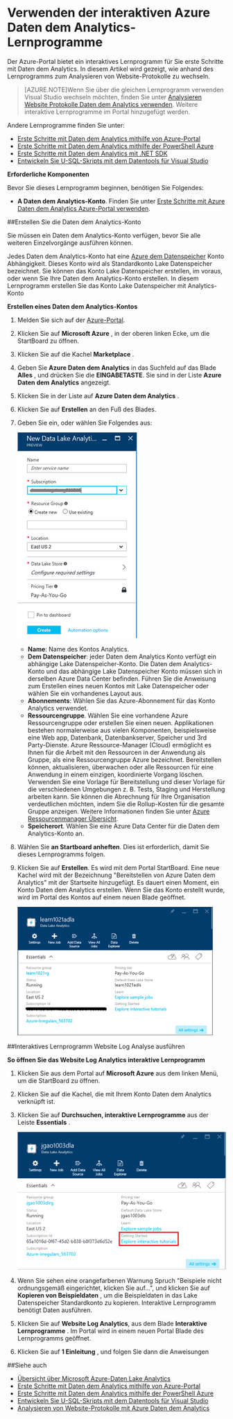 <properties 
   pageTitle="Erfahren Sie, Daten dem Analytics und U-SQL Azure-Portal interaktive-Lernprogramme verwenden | Azure" 
   description="Schnellstart mit Daten dem Analytics und U-SQL zu lernen. " 
   services="data-lake-analytics" 
   documentationCenter="" 
   authors="edmacauley" 
   manager="jhubbard" 
   editor="cgronlun"/>
 
<tags
   ms.service="data-lake-analytics"
   ms.devlang="na"
   ms.topic="get-started-article"
   ms.tgt_pltfrm="na"
   ms.workload="big-data" 
   ms.date="05/16/2016"
   ms.author="edmaca"/>


# <a name="use-azure-data-lake-analytics-interactive-tutorials"></a>Verwenden der interaktiven Azure Daten dem Analytics-Lernprogramme

Der Azure-Portal bietet ein interaktives Lernprogramm für Sie erste Schritte mit Daten dem Analytics. In diesem Artikel wird gezeigt, wie anhand des Lernprogramms zum Analysieren von Website-Protokolle zu wechseln.


>[AZURE.NOTE]Wenn Sie über die gleichen Lernprogramm verwenden Visual Studio wechseln möchten, finden Sie unter [Analysieren Website Protokolle Daten dem Analytics verwenden](data-lake-analytics-analyze-weblogs.md).
>Weitere interaktive Lernprogramme im Portal hinzugefügt werden.


Andere Lernprogramme finden Sie unter:

- [Erste Schritte mit Daten dem Analytics mithilfe von Azure-Portal](data-lake-analytics-get-started-portal.md)
- [Erste Schritte mit Daten dem Analytics mithilfe der PowerShell Azure](data-lake-analytics-get-started-powershell.md)
- [Erste Schritte mit Daten dem Analytics mit .NET SDK](data-lake-analytics-get-started-net-sdk.md)
- [Entwickeln Sie U-SQL-Skripts mit dem Datentools für Visual Studio](data-lake-analytics-data-lake-tools-get-started.md) 

**Erforderliche Komponenten**

Bevor Sie dieses Lernprogramm beginnen, benötigen Sie Folgendes:

- **A Daten dem Analytics-Konto**.  Finden Sie unter [Erste Schritte mit Azure Daten dem Analytics Azure-Portal verwenden](data-lake-analytics-get-started-portal.md).

##<a name="create-data-lake-analytics-account"></a>Erstellen Sie die Daten dem Analytics-Konto 

Sie müssen ein Daten dem Analytics-Konto verfügen, bevor Sie alle weiteren Einzelvorgänge ausführen können.

Jedes Daten dem Analytics-Konto hat eine [Azure dem Datenspeicher](../data-lake-store/data-lake-store-overview.md) Konto Abhängigkeit.  Dieses Konto wird als Standardkonto Lake Datenspeicher bezeichnet.  Sie können das Konto Lake Datenspeicher erstellen, im voraus, oder wenn Sie Ihre Daten dem Analytics-Konto erstellen. In diesem Lernprogramm erstellen Sie das Konto Lake Datenspeicher mit Analytics-Konto

**Erstellen eines Daten dem Analytics-Kontos**

1. Melden Sie sich auf der [Azure-Portal](https://portal.azure.com/signin/index/?Microsoft_Azure_Kona=true&Microsoft_Azure_DataLake=true&hubsExtension_ItemHideKey=AzureDataLake_BigStorage%2cAzureKona_BigCompute).
2. Klicken Sie auf **Microsoft Azure** , in der oberen linken Ecke, um die StartBoard zu öffnen.
3. Klicken Sie auf die Kachel **Marketplace** .  
3. Geben Sie **Azure Daten dem Analytics** in das Suchfeld auf das Blade **Alles** , und drücken Sie die **EINGABETASTE**. Sie sind in der Liste **Azure Daten dem Analytics** angezeigt.
4. Klicken Sie in der Liste auf **Azure Daten dem Analytics** .
5. Klicken Sie auf **Erstellen** an den Fuß des Blades.
6. Geben Sie ein, oder wählen Sie Folgendes aus:

    ![Azure Daten Lake Analytics Portal blade](./media/data-lake-analytics-get-started-portal/data-lake-analytics-portal-create-adla.png)

    - **Name**: Name des Kontos Analytics.
    - **Dem Datenspeicher**: jeder Daten dem Analytics Konto verfügt ein abhängige Lake Datenspeicher-Konto. Die Daten dem Analytics-Konto und das abhängige Lake Datenspeicher Konto müssen sich in derselben Azure Data Center befinden. Führen Sie die Anweisung zum Erstellen eines neuen Kontos mit Lake Datenspeicher oder wählen Sie ein vorhandenes Layout aus.
    - **Abonnements**: Wählen Sie das Azure-Abonnement für das Konto Analytics verwendet.
    - **Ressourcengruppe**. Wählen Sie eine vorhandene Azure Ressourcengruppe oder erstellen Sie einen neuen. Applikationen bestehen normalerweise aus vielen Komponenten, beispielsweise eine Web app, Datenbank, Datenbankserver, Speicher und 3rd Party-Dienste. Azure Ressource-Manager (Cloud) ermöglicht es Ihnen für die Arbeit mit den Ressourcen in der Anwendung als Gruppe, als eine Ressourcengruppe Azure bezeichnet. Bereitstellen können, aktualisieren, überwachen oder alle Ressourcen für eine Anwendung in einem einzigen, koordinierte Vorgang löschen. Verwenden Sie eine Vorlage für Bereitstellung und dieser Vorlage für die verschiedenen Umgebungen z. B. Tests, Staging und Herstellung arbeiten kann. Sie können die Abrechnung für Ihre Organisation verdeutlichen möchten, indem Sie die Rollup-Kosten für die gesamte Gruppe anzeigen. Weitere Informationen finden Sie unter [Azure Ressourcenmanager Übersicht](azure-resource-manager/resource-group-overview.md). 
    - **Speicherort**. Wählen Sie eine Azure Data Center für die Daten dem Analytics-Konto an. 
7. Wählen Sie **an Startboard anheften**. Dies ist erforderlich, damit Sie dieses Lernprogramms folgen.
8. Klicken Sie auf **Erstellen**. Es wird mit dem Portal StartBoard. Eine neue Kachel wird mit der Bezeichnung "Bereitstellen von Azure Daten dem Analytics" mit der Startseite hinzugefügt. Es dauert einen Moment, ein Konto Daten dem Analytics erstellen. Wenn Sie das Konto erstellt wurde, wird im Portal des Kontos auf einem neuen Blade geöffnet.

    ![Azure Daten Lake Analytics Portal blade](./media/data-lake-analytics-get-started-portal/data-lake-analytics-portal-blade.png)

##<a name="run-website-log-analysis-interactive-tutorial"></a>Interaktives Lernprogramm Website Log Analyse ausführen

**So öffnen Sie das Website Log Analytics interaktive Lernprogramm**

1. Klicken Sie aus dem Portal auf **Microsoft Azure** aus dem linken Menü, um die StartBoard zu öffnen.
2. Klicken Sie auf die Kachel, die mit Ihrem Konto Daten dem Analytics verknüpft ist.
3. Klicken Sie auf **Durchsuchen, interaktive Lernprogramme** aus der Leiste **Essentials** .

    ![Interaktive Daten Lake Analytics-Lernprogramme](./media/data-lake-analytics-use-interactive-tutorials/data-lake-analytics-explore-interactive-tutorials.png)

4. Wenn Sie sehen eine orangefarbenen Warnung Spruch "Beispiele nicht ordnungsgemäß eingerichtet, klicken Sie auf...", und klicken Sie auf **Kopieren von Beispieldaten** , um die Beispieldaten in das Lake Datenspeicher Standardkonto zu kopieren. Interaktive Lernprogramm benötigt Daten ausführen.
5. Klicken Sie auf **Website Log Analytics**, aus dem Blade **Interaktive Lernprogramme** . Im Portal wird in einem neuen Portal Blade des Lernprogramms geöffnet.
5. Klicken Sie auf **1 Einleitung** , und folgen Sie dann die Anweisungen

##<a name="see-also"></a>Siehe auch

- [Übersicht über Microsoft Azure-Daten Lake Analytics](data-lake-analytics-overview.md)
- [Erste Schritte mit Daten dem Analytics mithilfe von Azure-Portal](data-lake-analytics-get-started-portal.md)
- [Erste Schritte mit Daten dem Analytics mithilfe der PowerShell Azure](data-lake-analytics-get-started-powershell.md)
- [Entwickeln Sie U-SQL-Skripts mit dem Datentools für Visual Studio](data-lake-analytics-data-lake-tools-get-started.md)
- [Analysieren von Website-Protokolle mit Azure Daten dem Analytics](data-lake-analytics-analyze-weblogs.md)
